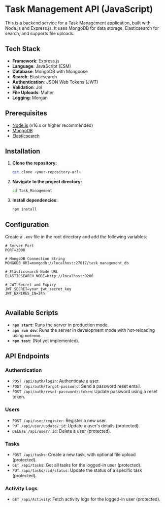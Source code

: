 # Task Management API (JavaScript)

This is a backend service for a Task Management application, built with Node.js and Express.js. It uses MongoDB for data storage, Elasticsearch for search, and supports file uploads.

## Tech Stack

-   **Framework**: Express.js
-   **Language**: JavaScript (ESM)
-   **Database**: MongoDB with Mongoose
-   **Search**: Elasticsearch
-   **Authentication**: JSON Web Tokens (JWT)
-   **Validation**: Joi
-   **File Uploads**: Multer
-   **Logging**: Morgan

## Prerequisites

-   [Node.js](https://nodejs.org/) (v16.x or higher recommended)
-   [MongoDB](https://www.mongodb.com/)
-   [Elasticsearch](https://www.elastic.co/elasticsearch/)

## Installation

1.  **Clone the repository:**
    ```bash
    git clone <your-repository-url>
    ```
2.  **Navigate to the project directory:**
    ```bash
    cd Task_Management
    ```
3.  **Install dependencies:**
    ```bash
    npm install
    ```

## Configuration

Create a `.env` file in the root directory and add the following variables:

```env
# Server Port
PORT=3000

# MongoDB Connection String
MONGODB_URI=mongodb://localhost:27017/task_management_db

# Elasticsearch Node URL
ELASTICSEARCH_NODE=http://localhost:9200

# JWT Secret and Expiry
JWT_SECRET=your_jwt_secret_key
JWT_EXPIRES_IN=24h


```

## Available Scripts

-   **`npm start`**: Runs the server in production mode.
-   **`npm run dev`**: Runs the server in development mode with hot-reloading using `nodemon`.
-   **`npm test`**: (Not yet implemented).

## API Endpoints

### Authentication

-   `POST /api/auth/login`: Authenticate a user.
-   `POST /api/auth/forgot-password`: Send a password reset email.
-   `POST /api/auth/reset-password/:token`: Update password using a reset token.

### Users

-   `POST /api/user/register`: Register a new user.
-   `PUT /api/user/update/:id`: Update a user's details (protected).
-   `DELETE /api/user/:id`: Delete a user (protected).

### Tasks

-   `POST /api/tasks`: Create a new task, with optional file upload (protected).
-   `GET /api/tasks`: Get all tasks for the logged-in user (protected).
-   `PUT /api/tasks/:id/status`: Update the status of a specific task (protected).

### Activity Logs

-   `GET /api/Activity`: Fetch activity logs for the logged-in user (protected).